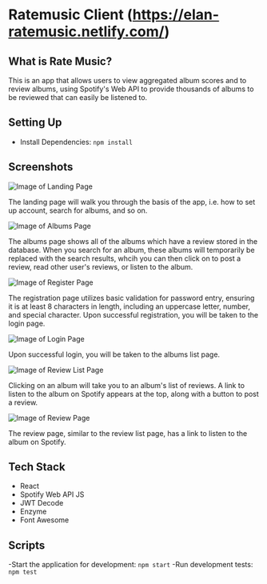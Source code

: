 # Ratemusic Client (https://elan-ratemusic.netlify.com/)

## What is Rate Music?

This is an app that allows users to view aggregated album scores and to review albums, using Spotify's Web API to provide thousands of albums to be reviewed that can easily be listened to. 

## Setting Up

- Install Dependencies: `npm install`

## Screenshots
![Image of Landing Page](https://github.com/elang5/ratemusic-client/tree/master/src/img/landing.png)

The landing page will walk you through the basis of the app, i.e. how to set up account, search for albums, and so on.

![Image of Albums Page](https://github.com/elang5/ratemusic-client/tree/master/src/img/albums.png)

The albums page shows all of the albums which have a review stored in the database. When you search for an album, these albums will temporarily be replaced with the search results, whcih you can then click on to post a review, read other user's reviews, or listen to the album.

![Image of Register Page](https://github.com/elang5/ratemusic-client/tree/master/src/img/register.png)

The registration page utilizes basic validation for password entry, ensuring it is at least 8 characters in length, including an uppercase letter, number, and special character. Upon successful registration, you will be taken to the login page. 

![Image of Login Page](https://github.com/elang5/ratemusic-client/tree/master/src/img/login.png)

Upon successful login, you will be taken to the albums list page. 

![Image of Review List Page](https://github.com/elang5/ratemusic-client/tree/master/src/img/reviewlist.png)

Clicking on an album will take you to an album's list of reviews. A link to listen to the album on Spotify appears at the top, along with a button to post a review. 

![Image of Review Page](https://github.com/elang5/ratemusic-client/tree/master/src/img/review.png)

The review page, similar to the review list page, has a link to listen to the album on Spotify. 

## Tech Stack
* React
* Spotify Web API JS
* JWT Decode
* Enzyme
* Font Awesome

## Scripts

-Start the application for development: `npm start`
-Run development tests: `npm test`
